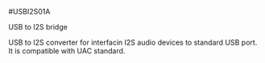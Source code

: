 <!--- PrjInfo ---> <!--- Please remove this line after manually editing --->
<!--- 00a56be08b96043df9e37d6aff7b6990 --->
<!--- Created:20170111-16:38: ---> 
<!--- Author:Mlab: ---> 
<!--- AuthorEmail:mlab@mlab.cz: ---> 
<!--- Tags:imported: ---> 
<!--- Ust:None: ---> 
<!--- Name:USBI2S01A: --->
#USBI2S01A 
<!--- LongName --->
USB to I2S bridge
<!--- ELongName ---> 

<!--- Lead --->
USB to I2S converter for interfacin I2S audio devices to standard USB port. It is compatible with UAC standard.
<!--- ELead ---> 


​
​
<!--- Description --->
<!--- EDescription --->
<!--- Content --->
<!--- EContent --->
            